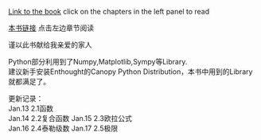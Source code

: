[Link to the book](http://ryancheunggit.gitbooks.io/calculus-with-python/content/) click on the chapters in the left panel to read 

[本书链接](http://ryancheunggit.gitbooks.io/calculus-with-python/content/) 点击左边章节阅读

谨以此书献给我亲爱的家人

Python部分利用到了Numpy,Matplotlib,Sympy等Library.   
建议新手安装Enthought的Canopy Python Distribution，本书中用到的Library就都满足了。

更新记录：  
Jan.13 2.1函数  
Jan.14 2.2复合函数
Jan.15 2.3欧拉公式  
Jan.16 2.4泰勒级数
Jan.17 2.5极限 